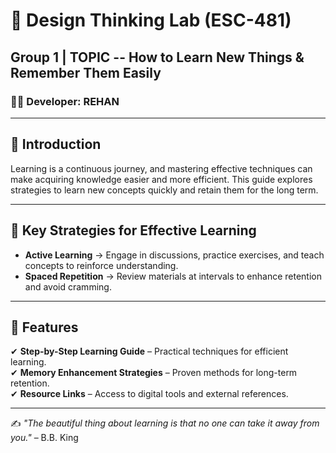 # 🧠 Design Thinking Lab (ESC-481)  
## **Group 1 | TOPIC -- How to Learn New Things & Remember Them Easily**  

### 👨‍💻 Developer: REHAN  

---

## 🌟 Introduction  
Learning is a continuous journey, and mastering effective techniques can make acquiring knowledge easier and more efficient. This guide explores strategies to learn new concepts quickly and retain them for the long term.  

---

## 🎯 Key Strategies for Effective Learning  
- **Active Learning** → Engage in discussions, practice exercises, and teach concepts to reinforce understanding.  
- **Spaced Repetition** → Review materials at intervals to enhance retention and avoid cramming.  

---

## 🎯 Features  
✔ **Step-by-Step Learning Guide** – Practical techniques for efficient learning.  
✔ **Memory Enhancement Strategies** – Proven methods for long-term retention.  
✔ **Resource Links** – Access to digital tools and external references.  

---


✍️ *"The beautiful thing about learning is that no one can take it away from you."* – B.B. King  
